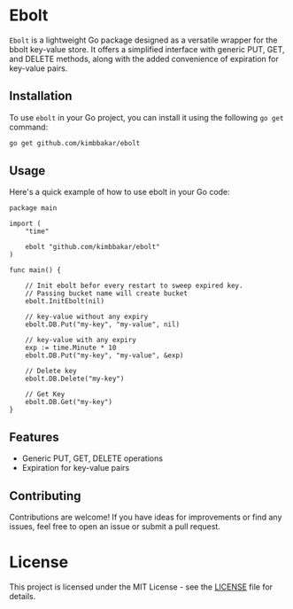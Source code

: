 # Ebolt

`Ebolt` is a lightweight Go package designed as a versatile wrapper for the bbolt key-value store. It offers a simplified interface with generic PUT, GET, and DELETE methods, along with the added convenience of expiration for key-value pairs.

## Installation

To use `ebolt` in your Go project, you can install it using the following `go get` command:

```bash
go get github.com/kimbbakar/ebolt
```

## Usage
Here's a quick example of how to use ebolt in your Go code:

```
package main

import (
	"time"

	ebolt "github.com/kimbbakar/ebolt"
)

func main() {

	// Init ebolt befor every restart to sweep expired key.
	// Passing bucket name will create bucket
	ebolt.InitEbolt(nil)

	// key-value without any expiry
	ebolt.DB.Put("my-key", "my-value", nil)

	// key-value with any expiry
	exp := time.Minute * 10
	ebolt.DB.Put("my-key", "my-value", &exp)

	// Delete key
	ebolt.DB.Delete("my-key")

	// Get Key
	ebolt.DB.Get("my-key")
}
```

## Features
- Generic PUT, GET, DELETE operations
- Expiration for key-value pairs

## Contributing
Contributions are welcome! If you have ideas for improvements or find any issues, feel free to open an issue or submit a pull request.

# License
This project is licensed under the MIT License - see the [LICENSE](LICENSE) file for details.
